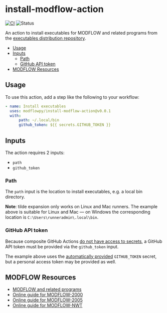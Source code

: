 # install-modflow-action

[![CI](https://github.com/modflowpy/install-modflow-action/actions/workflows/commit.yml/badge.svg?branch=develop)](https://github.com/modflowpy/install-modflow-action/actions/workflows/commit.yml)
![Status](https://img.shields.io/badge/-under%20development-yellow?style=flat-square)

An action to install executables for MODFLOW and related programs from the [executables distribution repository](https://github.com/MODFLOW-USGS/executables).

<!-- START doctoc generated TOC please keep comment here to allow auto update -->
<!-- DON'T EDIT THIS SECTION, INSTEAD RE-RUN doctoc TO UPDATE -->

- [Usage](#usage)
- [Inputs](#inputs)
  - [Path](#path)
  - [GitHub API token](#github-api-token)
- [MODFLOW Resources](#modflow-resources)

<!-- END doctoc generated TOC please keep comment here to allow auto update -->

## Usage

To use this action, add a step like the following to your workflow:

```yaml
- name: Install executables
  uses: modflowpy/install-modflow-action@v0.0.1
  with:
      path: ~/.local/bin
      github_token: ${{ secrets.GITHUB_TOKEN }}
```

## Inputs

The action requires 2 inputs:

- `path`
- `github_token`

### Path

The `path` input is the location to install executables, e.g. a local bin directory.

**Note**: tilde expansion only works on Linux and Mac runners. The example above is suitable for Linux and Mac &mdash; on Windows the corresponding location is `C:\Users\runneradmin\.local\bin`.

### GitHub API token

Because composite GitHub Actions [do not have access to secrets](https://stackoverflow.com/a/70111134/6514033), a GitHub API token must be provided via the `github_token` input.

The example above uses the [automatically provided](https://docs.github.com/en/actions/security-guides/automatic-token-authentication#about-the-github_token-secret) `GITHUB_TOKEN` secret, but a personal access token may be provided as well.

## MODFLOW Resources

- [MODFLOW and related programs](https://water.usgs.gov/ogw/modflow/)
- [Online guide for MODFLOW-2000](https://water.usgs.gov/nrp/gwsoftware/modflow2000/Guide/)
- [Online guide for MODFLOW-2005](https://water.usgs.gov/ogw/modflow/MODFLOW-2005-Guide/)
- [Online guide for MODFLOW-NWT](https://water.usgs.gov/ogw/modflow-nwt/MODFLOW-NWT-Guide/)
